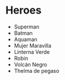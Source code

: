 # Heroes

* Superman
* Batman
* Aquaman
* Mujer Maravilla
* Linterna Verde
* Robin
* Volcán Negro
* Thelma de pegaso
